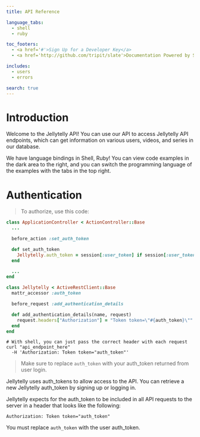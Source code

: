 ```yaml
---
title: API Reference

language_tabs:
  - shell
  - ruby

toc_footers:
  - <a href='#'>Sign Up for a Developer Key</a>
  - <a href='http://github.com/tripit/slate'>Documentation Powered by Slate</a>

includes:
  - users
  - errors

search: true
---
```


# Introduction

Welcome to the Jellytelly API! You can use our API to access Jellytelly API endpoints, which can get information on various users, videos, and series in our database.

We have language bindings in Shell, Ruby! You can view code examples in the dark area to the right, and you can switch the programming language of the examples with the tabs in the top right.


# Authentication

> To authorize, use this code:

```ruby
class ApplicationController < ActionController::Base
  ...

  before_action :set_auth_token

  def set_auth_token
    Jellytelly.auth_token = session[:user_token] if session[:user_token].present?
  end

  ...
end

class Jellytelly < ActiveRestClient::Base
  mattr_accessor :auth_token

  before_request :add_authentication_details

  def add_authentication_details(name, request)
    request.headers["Authorization"] = "Token token=\"#{auth_token}\"" unless auth_token.nil?
  end
end
```

```shell
# With shell, you can just pass the correct header with each request
curl "api_endpoint_here"
  -H 'Authorization: Token token="auth_token"'
```

> Make sure to replace `auth_token` with your auth_token returned from user login.

Jellytelly uses auth_tokens to allow access to the API. You can retrieve a new Jellytelly auth_token by signing up or logging in.

Jellytelly expects for the auth_token to be included in all API requests to the server in a header that looks like the following:

`Authorization: Token token="auth_token"`

<aside class="notice">
You must replace <code>auth_token</code> with the user auth_token.
</aside>
